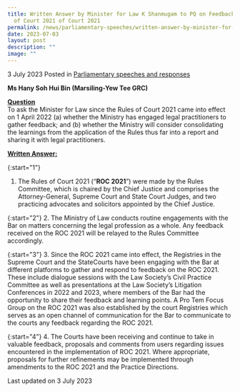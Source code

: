 ```yaml
---
title: Written Answer by Minister for Law K Shanmugam to PQ on Feedback on Rules
  of Court 2021 of Court 2021
permalink: /news/parliamentary-speeches/written-answer-by-minister-for-law-to-pq-on-feedback-on-rules-of-court-2021/
date: 2023-07-03
layout: post
description: ""
image: ""
---
```

3 July 2023 Posted in [Parliamentary speeches and responses](/news/parliamentary-speeches) 

<b>Ms Hany Soh Hui Bin (Marsiling-Yew Tee GRC)</b>

<b><u>Question</u></b>
<br>To ask the Minister for Law since the Rules of Court 2021 came into effect on 1 April 2022 (a) whether the Ministry has engaged legal practitioners to gather feedback; and (b) whether the Ministry will consider consolidating the learnings from the application of the Rules thus far into a report and sharing it with legal practitioners.

<b><u>Written Answer:</u></b>

{:start="1"} 
1. The Rules of Court 2021 (“**ROC 2021**”) were made by the Rules Committee, which is chaired by the Chief Justice and comprises the Attorney-General, Supreme Court and State Court Judges, and two practicing advocates and solicitors appointed by the Chief Justice.

{:start="2"}
2. The Ministry of Law conducts routine engagements with the Bar on matters concerning the legal profession as a whole. Any feedback received on the ROC 2021 will be relayed to the Rules Committee accordingly.

{:start="3"}
3. Since the ROC 2021 came into effect, the Registries in the Supreme Court and the StateCourts have been engaging with the Bar at different platforms to gather and respond to feedback on the ROC 2021. These include dialogue sessions with the Law Society’s Civil Practice Committee as well as presentations at the Law Society’s Litigation Conferences in 2022 and 2023, where members of the Bar had the opportunity to share their feedback and learning points. A Pro Tem Focus Group on the ROC 2021 was also established by the court Registries which serves as an open channel of communication for the Bar to communicate to the courts any feedback regarding the ROC 2021.

{:start="4"}
4. The Courts have been receiving and continue to take in valuable feedback, proposals and comments from users regarding issues encountered in the implementation of ROC 2021. Where appropriate, proposals for further refinements may be implemented through amendments to the ROC 2021 and the Practice Directions.

<p class="right-side-updated">Last updated on 3 July 2023</p>